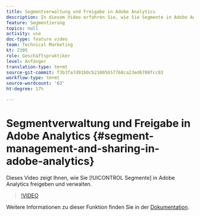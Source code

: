 ```yaml
---
title: Segmentverwaltung und Freigabe in Adobe Analytics
description: In diesem Video erfahren Sie, wie Sie Segmente in Adobe Analytics freigeben und verwalten.
feature: Segmentierung
topics: null
activity: use
doc-type: feature video
team: Technical Marketing
kt: 2305
role: Geschäftspraktiker
level: Anfänger
translation-type: tm+mt
source-git-commit: f3b3fa7d91b0cb21005b57768ca23ed6700fcc03
workflow-type: tm+mt
source-wordcount: '63'
ht-degree: 17%

---
```



#  Segmentverwaltung und Freigabe in Adobe Analytics  {#segment-management-and-sharing-in-adobe-analytics}

Dieses Video zeigt Ihnen, wie Sie [!UICONTROL Segmente] in Adobe Analytics freigeben und verwalten.

>[!VIDEO](https://video.tv.adobe.com/v/25402/?quality=12)

Weitere Informationen zu dieser Funktion finden Sie in der [Dokumentation](https://marketing.adobe.com/resources/help/de_DE/analytics/segment/seg_manage.html).
